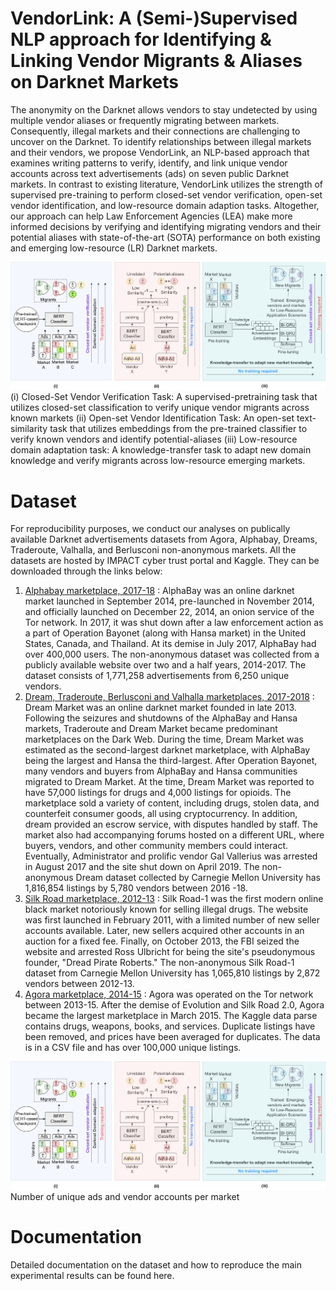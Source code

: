 # VendorLink: A (Semi-)Supervised NLP approach for Identifying & Linking Vendor Migrants & Aliases on Darknet Markets
The anonymity on the Darknet allows vendors to stay undetected by using multiple vendor aliases or frequently migrating between markets. Consequently, illegal markets and their connections are challenging to uncover on the Darknet. To identify relationships between illegal markets and their vendors, we propose VendorLink, an NLP-based approach that examines writing patterns to verify, identify, and link unique vendor accounts across text advertisements (ads) on seven public Darknet markets. In contrast to existing literature, VendorLink utilizes the strength of supervised pre-training to perform closed-set vendor verification, open-set vendor identification, and low-resource domain adaption tasks. Altogether, our approach can help Law Enforcement Agencies (LEA) make more informed decisions by verifying and identifying migrating vendors and their potential aliases with state-of-the-art (SOTA) performance on both existing and emerging low-resource (LR) Darknet markets.

![(i) Closed-Set Vendor Verification Task: A supervised-pretraining task that utilizes closed-set classification to verify unique vendor migrants across known markets (ii) Open-set Vendor Identification Task: An open-set text-similarity task that utilizes embeddings from the pre-trained classifier to verify known vendors and identify potential-aliases (iii) Low-resource domain adaptation task: A knowledge-transfer task to adapt new domain knowledge and verify migrants across low-resource emerging markets.](Images/vendorLink.png)
(i) Closed-Set Vendor Verification Task: A supervised-pretraining task that utilizes closed-set classification to verify unique vendor migrants across known markets (ii) Open-set Vendor Identification Task: An open-set text-similarity task that utilizes embeddings from the pre-trained classifier to verify known vendors and identify potential-aliases (iii) Low-resource domain adaptation task: A knowledge-transfer task to adapt new domain knowledge and verify migrants across low-resource emerging markets.

# Dataset
For reproducibility purposes, we conduct our analyses on publically available Darknet advertisements datasets from Agora, Alphabay, Dreams, Traderoute, Valhalla, and Berlusconi non-anonymous markets. All the datasets are hosted by IMPACT cyber trust portal and Kaggle. They can be downloaded through the links below:

1) [Alphabay marketplace, 2017-18](https://github.com/user/repo/blob/branch/other_file.md) : AlphaBay was an online darknet market launched in September 2014, pre-launched in November 2014, and officially launched on December 22, 2014, an onion service of the Tor network. In 2017, it was shut down after a law enforcement action as a part of Operation Bayonet (along with Hansa market) in the United States, Canada, and Thailand. At its demise in July 2017, AlphaBay had over 400,000 users. The non-anonymous dataset was collected from a publicly available website over two and a half years, 2014-2017. The dataset consists of 1,771,258 advertisements from 6,250 unique vendors.
2) [Dream, Traderoute, Berlusconi and Valhalla marketplaces, 2017-2018](http://dx.doi.org/10.23721/116/1503879) : Dream Market was an online darknet market founded in late 2013. Following the seizures and shutdowns of the AlphaBay and Hansa markets, Traderoute and Dream Market became predominant marketplaces on the Dark Web. During the time, Dream Market was estimated as the second-largest darknet marketplace, with AlphaBay being the largest and Hansa the third-largest. After Operation Bayonet, many vendors and buyers from AlphaBay and Hansa communities migrated to Dream Market. At the time, Dream Market was reported to have 57,000 listings for drugs and 4,000 listings for opioids. The marketplace sold a variety of content, including drugs, stolen data, and counterfeit consumer goods, all using cryptocurrency. In addition, dream provided an escrow service, with disputes handled by staff. The market also had accompanying forums hosted on a different URL, where buyers, vendors, and other community members could interact. Eventually, Administrator and prolific vendor Gal Vallerius was arrested in August 2017 and the site shut down on April 2019. The non-anonymous Dream dataset collected by Carnegie Mellon University has 1,816,854 listings by 5,780 vendors between 2016 -18.
3) [Silk Road marketplace, 2012-13](http://dx.doi.org/10.23721/116/1406256) : Silk Road-1 was the first modern online black market notoriously known for selling illegal drugs. The website was first launched in February 2011, with a limited number of new seller accounts available. Later, new sellers acquired other accounts in an auction for a fixed fee. Finally, on October 2013, the FBI seized the website and arrested Ross Ulbricht for being the site's pseudonymous founder, "Dread Pirate Roberts." The non-anonymous Silk Road-1 dataset from Carnegie Mellon University has 1,065,810 listings by 2,872 vendors between 2012-13.
4) [Agora marketplace, 2014-15](https://www.kaggle.com/datasets/philipjames11/dark-net-marketplace-drug-data-agora-20142015) : Agora was operated on the Tor network between 2013-15. After the demise of Evolution and Silk Road 2.0, Agora became the largest marketplace in March 2015. The Kaggle data parse contains drugs, weapons, books, and services. Duplicate listings have been removed, and prices have been averaged for duplicates. The data is in a CSV file and has over 100,000 unique listings.

![Dataset](Images/vendorLink.png)
Number of unique ads and vendor accounts per market

# Documentation
Detailed documentation on the dataset and how to reproduce the main experimental results can be found here.



